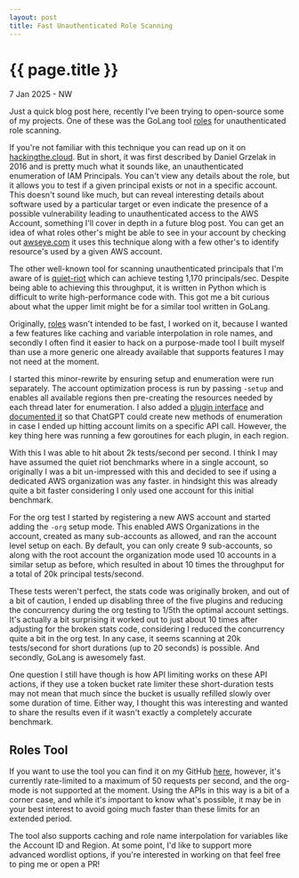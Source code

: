 ```yaml
---
layout: post
title: Fast Unauthenticated Role Scanning 
---
```


{{ page.title }}
================

<p class="meta">7 Jan 2025 - NW</p>

Just a quick blog post here, recently I've been trying to open-source some of my projects. One of these was the GoLang
tool [roles](https://github.com/RyanJarv/roles/blob/main/README.md) for unauthenticated role scanning.

If you're not familiar with this technique you can read up on it on [hackingthe.cloud](https://hackingthe.cloud/aws/enumeration/enum_iam_user_role/).
But in short, it was first described by Daniel Grzelak in 2016 and is pretty much what it sounds like, an unauthenticated
enumeration of IAM Principals. You can't view any details about the role, but it allows you to test if a given principal
exists or not in a specific account. This doesn't sound like much, but can reveal interesting details about software
used by a particular target or even indicate the presence of a possible vulnerability leading to unauthenticated
access to the AWS Account, something I'll cover in depth in a future blog post. You can get an idea of what roles 
other's might be able to see in your account by checking out [awseye.com](https://awseye.com) it uses this technique 
along with a few other's to identify resource's used by a given AWS account.

The other well-known tool for scanning unauthenticated principals that I'm aware of is [quiet-riot](https://github.com/righteousgambit/quiet-riot)
which can achieve testing 1,170 principals/sec. Despite being able to achieving this throughput, it is written in Python
which is difficult to write high-performance code with. This got me a bit curious about what the 
upper limit might be for a similar tool written in GoLang.

Originally, [roles](https://github.com/RyanJarv/roles/blob/main/README.md) wasn't intended to be fast, I worked
on it, because I wanted a few features like caching and variable interpolation in role names, and secondly I often find it
easier to hack on a purpose-made tool I built myself than use a more generic one already available that supports
features I may not need at the moment.

I started this minor-rewrite by ensuring setup and enumeration were run separately. The account optimization process is
run by passing `-setup` and enables all available regions then pre-creating the resources needed by each thread
later for enumeration. I also added a [plugin interface](https://github.com/RyanJarv/roles/blob/aab41f059c761049a057fd04efe40da768efbae1/pkg/plugins/types.go#L10)
and [documented it](https://github.com/RyanJarv/roles/tree/main?tab=readme-ov-file#plugins) so that ChatGPT could create
new methods of enumeration in case I ended up hitting account limits on a specific API call. However, the key thing here
was running a few goroutines for each plugin, in each region.

With this I was able to hit about 2k tests/second per second. I think I may have assumed the quiet riot benchmarks where 
in a single account, so originally I was a bit un-impressed with this and decided to see if using a dedicated AWS 
organization was any faster. in hindsight this was already quite a bit faster considering I only used one account for 
this initial benchmark.

For the org test I started by registering a new AWS account and started adding the `-org` setup mode. This enabled AWS 
Organizations in the account, created as many sub-accounts as allowed, and ran the account level setup on each. By 
default, you can only create 9 sub-accounts, so along with the root account the organization mode used 10 accounts in a 
similar setup as before, which resulted in about 10 times the throughput for a total of 20k principal tests/second.

These tests weren't perfect, the stats code was originally broken, and out of a bit of caution, I ended up disabling
three of the five plugins and reducing the concurrency during the org testing to 1/5th the optimal account settings.
It's actually a bit surprising it worked out to just about 10 times after adjusting for the broken stats code, 
considering I reduced the concurrency quite a bit in the org test. In any case, it seems scanning at 20k tests/second 
for short durations (up to 20 seconds) is possible. And secondly, GoLang is awesomely fast.

One question I still have though is how API limiting works on these API actions, if they use a token bucket rate
limiter these short-duration tests may not mean that much since the bucket is usually refilled slowly over some duration
of time. Either way, I thought this was interesting and wanted to share the results even if it wasn't exactly a
completely accurate benchmark.


## Roles Tool

If you want to use the tool you can find it on my GitHub [here](https://github.com/RyanJarv/roles), however, it's
currently rate-limited to a maximum of 50 requests per second, and the org-mode is not supported at the moment. Using
the APIs in this way is a bit of a corner case, and while it's important to know what's possible, it may be in your
best interest to avoid going much faster than these limits for an extended period.

The tool also supports caching and role name interpolation for variables like the Account ID and Region. At some point,
I'd like to support more advanced wordlist options, if you're interested in working on that feel free to ping me or open
a PR!
